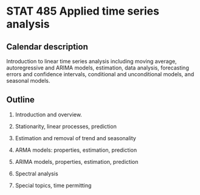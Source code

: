 # STAT 485 Applied time series analysis

## Calendar description

Introduction to linear time series analysis including moving average, autoregressive and ARIMA models, estimation, data analysis, forecasting errors and confidence intervals, conditional and unconditional models, and seasonal models.

## Outline

1. Introduction and overview.

2. Stationarity, linear processes, prediction
 
3. Estimation and removal of trend and seasonality
 
4. ARMA models: properties, estimation, prediction
 
5. ARIMA models, properties, estimation, prediction

6. Spectral analysis

7. Special topics, time permitting
